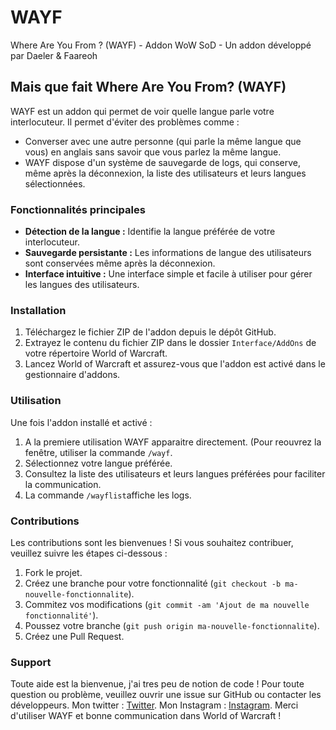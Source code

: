 # WAYF
Where Are You From ? (WAYF) - Addon WoW SoD - Un addon développé par Daeler & Faareoh

## Mais que fait Where Are You From? (WAYF)

WAYF est un addon qui permet de voir quelle langue parle votre interlocuteur. Il permet d'éviter des problèmes comme :
- Converser avec une autre personne (qui parle la même langue que vous) en anglais sans savoir que vous parlez la même langue.
- WAYF dispose d'un système de sauvegarde de logs, qui conserve, même après la déconnexion, la liste des utilisateurs et leurs langues sélectionnées.

### Fonctionnalités principales

- **Détection de la langue :** Identifie la langue préférée de votre interlocuteur.
- **Sauvegarde persistante :** Les informations de langue des utilisateurs sont conservées même après la déconnexion.
- **Interface intuitive :** Une interface simple et facile à utiliser pour gérer les langues des utilisateurs.

### Installation

1. Téléchargez le fichier ZIP de l'addon depuis le dépôt GitHub.
2. Extrayez le contenu du fichier ZIP dans le dossier `Interface/AddOns` de votre répertoire World of Warcraft.
3. Lancez World of Warcraft et assurez-vous que l'addon est activé dans le gestionnaire d'addons.

### Utilisation

Une fois l'addon installé et activé :
1. A la premiere utilisation WAYF apparaitre directement. (Pour reouvrez la fenêtre, utiliser la commande `/wayf`.
2. Sélectionnez votre langue préférée.
3. Consultez la liste des utilisateurs et leurs langues préférées pour faciliter la communication.
4. La commande `/wayflist`affiche les logs.

### Contributions

Les contributions sont les bienvenues ! Si vous souhaitez contribuer, veuillez suivre les étapes ci-dessous :

1. Fork le projet.
2. Créez une branche pour votre fonctionnalité (`git checkout -b ma-nouvelle-fonctionnalite`).
3. Commitez vos modifications (`git commit -am 'Ajout de ma nouvelle fonctionnalité'`).
4. Poussez votre branche (`git push origin ma-nouvelle-fonctionnalite`).
5. Créez une Pull Request.

### Support

Toute aide est la bienvenue, j'ai tres peu de notion de code !
Pour toute question ou problème, veuillez ouvrir une issue sur GitHub ou contacter les développeurs.
Mon twitter : [Twitter](https://x.com/3Digitoal).
Mon Instagram : [Instagram](https://www.instagram.com/3digitoal/).
Merci d'utiliser WAYF et bonne communication dans World of Warcraft !
